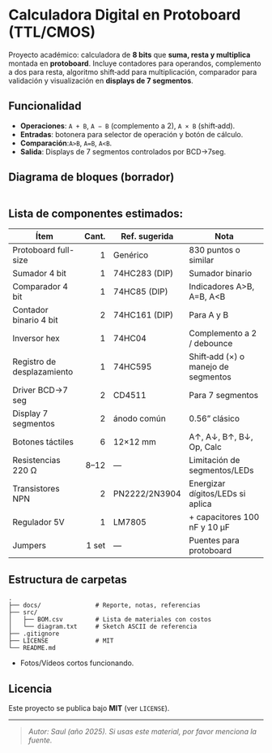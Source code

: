 # Calculadora Digital en Protoboard (TTL/CMOS)

Proyecto académico: calculadora de **8 bits** que **suma, resta y multiplica** montada en **protoboard**. Incluye contadores para operandos, complemento a dos para resta, algoritmo shift‑add para multiplicación, comparador para validación y visualización en **displays de 7 segmentos**.

##  Funcionalidad
- **Operaciones**: `A + B`, `A − B` (complemento a 2), `A × B` (shift‑add).
- **Entradas**: botonera para selector de operación y botón de cálculo.
- **Comparación**:`A>B`, `A=B`, `A<B`.
- **Salida**: Displays de 7 segmentos controlados por BCD→7seg.

##  Diagrama de bloques (borrador)
```

```

##  Lista de componentes estimados:


| Ítem | Cant. | Ref. sugerida | Nota |
|---|---:|---|---|
| Protoboard full-size | 1 | Genérico | 830 puntos o similar |
| Sumador 4 bit | 1 | 74HC283 (DIP) | Sumador binario |
| Comparador 4 bit | 1 | 74HC85 (DIP) | Indicadores A>B, A=B, A<B |
| Contador binario 4 bit | 2 | 74HC161 (DIP) | Para A y B |
| Inversor hex | 1 | 74HC04 | Complemento a 2 / debounce |
| Registro de desplazamiento | 1 | 74HC595 | Shift‑add (×) o manejo de segmentos |
| Driver BCD→7 seg | 2 | CD4511 | Para 7 segmentos |
| Display 7 segmentos | 2 | ánodo común | 0.56” clásico |
| Botones táctiles | 6 | 12×12 mm | A↑, A↓, B↑, B↓, Op, Calc |
| Resistencias 220 Ω | 8–12 | — | Limitación de segmentos/LEDs |
| Transistores NPN | 2 | PN2222/2N3904 | Energizar dígitos/LEDs si aplica |
| Regulador 5V | 1 | LM7805 | + capacitores 100 nF y 10 µF |
| Jumpers | 1 set | — | Puentes para protoboard |



##  Estructura de carpetas
```
.
├── docs/               # Reporte, notas, referencias
├── src/
│   ├── BOM.csv         # Lista de materiales con costos
│   └── diagram.txt     # Sketch ASCII de referencia
├── .gitignore
├── LICENSE             # MIT 
└── README.md
```

- Fotos/Vídeos cortos funcionando.

##  Licencia
Este proyecto se publica bajo **MIT** (ver `LICENSE`).

---

> _Autor: Saul (año 2025). Si usas este material, por favor menciona la fuente._
